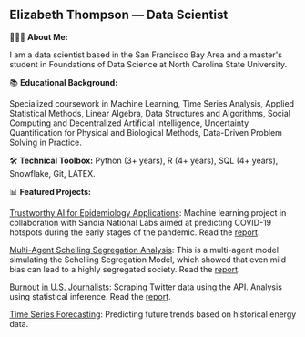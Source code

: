 ## Elizabeth Thompson — Data Scientist



👩🏼‍💻 **About Me:**

I am a data scientist based in the San Francisco Bay Area and a master's student in Foundations of Data Science at North Carolina State University.

📚 **Educational Background:**

Specialized coursework in Machine Learning, Time Series Analysis, Applied Statistical Methods, Linear Algebra, Data Structures and Algorithms, Social Computing and Decentralized Artificial Intelligence, Uncertainty Quantification for Physical and Biological Methods, Data-Driven Problem Solving in Practice.

🛠 **Technical Toolbox:**
Python (3+ years), R (4+ years), SQL (4+ years), Snowflake, Git, LATEX.


📊 **Featured Projects:**

[Trustworthy AI for Epidemiology Applications](https://github.com/ecthompsoncodes/FDS-Epi-Project): Machine learning project in collaboration with Sandia National Labs aimed at predicting COVID-19 hotspots during the early stages of the pandemic. Read the [report](https://github.com/ecthompsoncodes/ecthompsoncodes/files/15179460/Trustworthy_AI_for_Epidemiology_Applications.1.pdf).

[Multi-Agent Schelling Segregation Analysis](https://github.com/ecthompsoncodes/Multi-Agent-Segregation-Model): This is a multi-agent model simulating the Schelling Segregation Model, which showed that even mild bias can lead to a highly segregated society. Read the [report](https://github.com/ecthompsoncodes/Multi-Agent-Segregation-Model/blob/main/Thompson%20CSC%20555%20Project%201.pdf).

[Burnout in U.S. Journalists](https://github.com/ecthompsoncodes/journalism-burnout): Scraping Twitter data using the API. Analysis using statistical inference. Read the [report](https://www.cislm.org/research/burnout-report/).

[Time Series Forecasting](https://github.com/ecthompsoncodes/Energy-Forecasting): Predicting future trends based on historical energy data.


<!--
**ecthompsoncodes/ecthompsoncodes** is a ✨ _special_ ✨ repository because its `README.md` (this file) appears on your GitHub profile.

Here are some ideas to get you started:

- 🔭 I’m currently working on ...
- 🌱 I’m currently learning ...
- 👯 I’m looking to collaborate on ...
- 🤔 I’m looking for help with ...
- 💬 Ask me about ...
- 📫 How to reach me: ...
- 😄 Pronouns: ...
- ⚡ Fun fact: ...
-->
